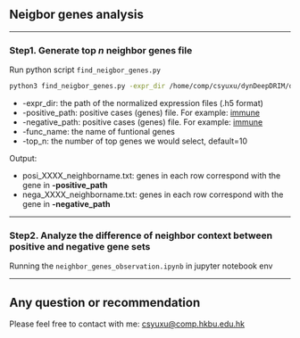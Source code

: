## Neigbor genes analysis

***

### Step1. Generate top $n$ neighbor genes file 
Run python script `find_neigbor_genes.py`
```bash
python3 find_neigbor_genes.py -expr_dir /home/comp/csyuxu/dynDeepDRIM/data/mouse_cortex -positive_path /home/comp/csyuxu/dynDeepDRIM/DB_func_annotation/immune_known_gene.npy -negative_path /home/comp/csyuxu/dynDeepDRIM/DB_func_annotation/immune_unknown_gene.npy -func_name immune -func_name immune -top_n 10
```
* -expr_dir: the path of the normalized expression files (.h5 format)
* -positive_path: positive cases (genes) file. For example: [immune](https://github.com/yuxu-1/dynDeepDRIM/blob/master/DB_func_annotation/immune_known_gene.npy)
* -negative_path: positive cases (genes) file. For example: [immune](https://github.com/yuxu-1/dynDeepDRIM/blob/master/DB_func_annotation/immune_unknown_gene.npy)
* -func_name: the name of funtional genes
* -top_n: the number of top genes we would select, default=10  

Output: 
+ posi_XXXX_neighborname.txt: genes in each row correspond with the gene in **-positive_path**
+ nega_XXXX_neighborname.txt: genes in each row correspond with the gene in **-negative_path**

***

### Step2. Analyze the difference of neighbor context between positive and negative gene sets   
Running the `neighbor_genes_observation.ipynb` in jupyter notebook env

***

## Any question or recommendation
Please feel free to contact with me: csyuxu@comp.hkbu.edu.hk
